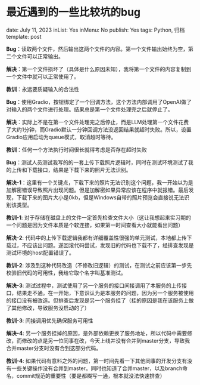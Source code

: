 # 最近遇到的一些比较坑的bug

date: July 11, 2023
inList: Yes
inMenu: No
publish: Yes
tags: Python, 归档
template: post

**Bug**：读取两个文件，然后输出这两个文件的内容。第一个文件输出始终为空，第二个文件可以正常输出。

**解决**：第一个文件损坏了（具体是什么原因未知），我将第一个文件的内容复制到一个文件中就可以正常使用了。

**教训**：永远要质疑输入的合法性

**Bug**：使用Gradio，按钮绑定了一个回调方法，这个方法内部调用了OpenAI做了对输入的两个文件进行处理。结果总是第一个文件处理完之后就停止了。

**解决**：实际上不是在第一个文件处理完之后停止，而是LLM处理第一个文件花费了大约1分钟，而Gradio默认一分钟回调方法没返回结果就超时失败。所以，设置Gradio应用启动为queue模式，取消超时等待。

**教训**：任何一个方法执行时间很长就得考虑是否存在超时失败

**Bug**：测试人员测试我写的的一套上传下载照片逻辑时，同时在测试环境测试了我的上传和下载接口，结果是下载下来的照片无法识别。

**解决-1**：这里有一个关键点，下载下来的照片无法识别这个问题，我一开始以为是加解密错误导致照片出现问题。但是加解密如果异常应该在程序中就报错。最后发现，下载下来的图片大小是0kb，但是Windows自带的照片预览会直接说无法识别该类型。

**教训-1**:  对于存储在磁盘上的文件一定首先检查文件大小（这让我想起来实习期的一个问题是因为文件本质是个软连接，如果第一时间查看大小就能看出问题）

**解决-2**: 代码中的上传下载逻辑我都有详细覆盖性很强的单元测试，本地都上传下载过，不应该出问题。遂回滚代码尝试，发现旧的代码也下载不了，经排查发现是测试环境的host配置错误了。

**教训-2**: 涉及到这种代码改造（不修改旧逻辑）的测试，在测试之前应该第一步先校验旧代码的可用性，我给它取个名字叫基准测试。

**解决-3**: 测试过程中，测试使用了另一个服务的接口间接调用了本服务的上传接口，结果走不通。在一开始，下意识认为是本服务的问题，因为另一个服务被使用的接口没有被改造。但排查后发现是另一个服务挂了（挂的原因是我在该服务上做了其他修改，导致服务没启动的了）

**教训-3**: 间接调用优先确保服务可用性

**解决-4**: 另一个服务挂掉的原因，是外部依赖更换了服务地址，所以代码中需要修改，而修改的点是另一位同事在改，今天上线并没有合并到master分支，导致我合并master分支时没有合到这部分代码。

**教训-4**: 如果代码有意料之外的问题，第一时间先看一下其他同事的开发分支有没有一些关键操作没有合并到master。同时也知道了合并master，以及branch命名，commit规范的重要性（要是都糊写一通，根本就没法快速排查）